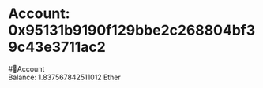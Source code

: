 
Account: 0x95131b9190f129bbe2c268804bf39c43e3711ac2
===================================================
  
#📜Account  
Balance: 1.837567842511012 Ether